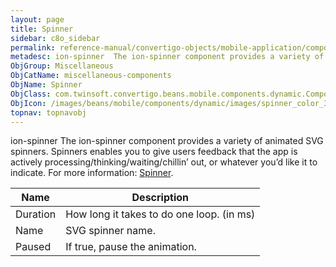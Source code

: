 ```yaml
---
layout: page
title: Spinner
sidebar: c8o_sidebar
permalink: reference-manual/convertigo-objects/mobile-application/components/miscellaneous-components/spinner/
metadesc: ion-spinner  The ion-spinner component provides a variety of animated SVG spinners. Spinners enables you to give users feedback that the app is active
ObjGroup: Miscellaneous
ObjCatName: miscellaneous-components
ObjName: Spinner
ObjClass: com.twinsoft.convertigo.beans.mobile.components.dynamic.ComponentManager$1
ObjIcon: /images/beans/mobile/components/dynamic/images/spinner_color_32x32.png
topnav: topnavobj
---
```

ion-spinner
 The ion-spinner component provides a variety of animated SVG spinners. Spinners enables you to give users feedback that the app is actively processing/thinking/waiting/chillin’ out, or whatever you’d like it to indicate.
 For more information: <a href='https://ionicframework.com/docs/v3/api/components/spinner/Spinner/' target='_blank'>Spinner</a>.

Name | Description 
--- | ---
Duration | How long it takes to do one loop. (in ms)
Name | SVG spinner name.
Paused | If true, pause the animation.

